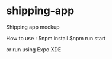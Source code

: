 # shipping-app
Shipping app  mockup

How to use :
$npm install
$npm run start

or run using Expo XDE
